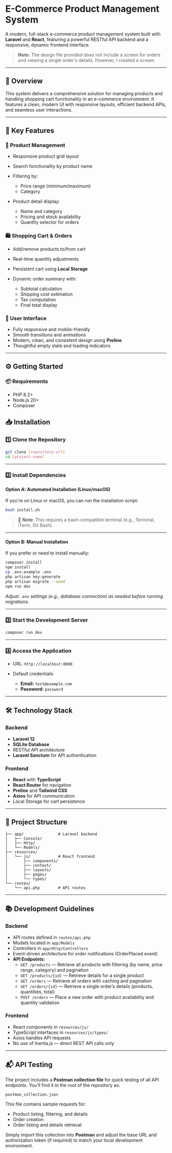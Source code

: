 # E-Commerce Product Management System

A modern, full-stack e-commerce product management system built with **Laravel** and **React**, featuring a powerful RESTful API backend and a responsive, dynamic frontend interface.

> **Note:** The design file provided does not include a screen for orders and viewing a single order's details. However, I created a screen.

---

## 📖 Overview

This system delivers a comprehensive solution for managing products and handling shopping cart functionality in an e-commerce environment. It features a clean, modern UI with responsive layouts, efficient backend APIs, and seamless user interactions.

---

## 🚀 Key Features

### 🛒 Product Management

* Responsive product grid layout
* Search functionality by product name
* Filtering by:

  * Price range (minimum/maximum)
  * Category
* Product detail display:

  * Name and category
  * Pricing and stock availability
  * Quantity selector for orders

### 🛍️ Shopping Cart & Orders

* Add/remove products to/from cart
* Real-time quantity adjustments
* Persistent cart using **Local Storage**
* Dynamic order summary with:

  * Subtotal calculation
  * Shipping cost estimation
  * Tax computation
  * Final total display

### 🎨 User Interface

* Fully responsive and mobile-friendly
* Smooth transitions and animations
* Modern, clean, and consistent design using **Preline**
* Thoughtful empty state and loading indicators

---

## ⚙️ Getting Started

### 📦 Requirements

* PHP 8.2+
* Node.js 20+
* Composer

## 📥 Installation

### 1️⃣ Clone the Repository

```bash
git clone [repository-url]
cd [project-name]
```

---

### 2️⃣ Install Dependencies

#### Option A: Automated Installation (Linux/macOS)

If you're on Linux or macOS, you can run the installation script:

```bash
bash install.sh
```

>📝 **Note**: This requires a bash-compatible terminal (e.g., Terminal, iTerm, Git Bash).

---

#### Option B: Manual Installation

If you prefer or need to install manually:

```bash
composer install
npm install
cp .env.example .env
php artisan key:generate
php artisan migrate --seed
npm run dev
```

*Adjust `.env` settings (e.g., database connection) as needed before running migrations.*

---

### 3️⃣ Start the Development Server

```bash
composer run dev
```

---

### 4️⃣ Access the Application

* URL: `http://localhost:8000`
* Default credentials:

  * **Email:** `test@example.com`
  * **Password:** `password`

---

## 🛠️ Technology Stack

### Backend

* **Laravel 12**
* **SQLite Database**
* RESTful API architecture
* **Laravel Sanctum** for API authentication

### Frontend

* **React** with **TypeScript**
* **React Router** for navigation
* **Preline** and **Tailwind CSS**
* **Axios** for API communication
* Local Storage for cart persistence

---

## 📂 Project Structure

```
├── app/               # Laravel backend
│   ├── Console/
│   ├── Http/
│   └── Models/
├── resources/
│   └── js/            # React frontend
│       ├── components/
│       ├── context/
│       ├── layouts/
│       ├── pages/
│       └── types/
└── routes/
    └── api.php        # API routes
```

---

## 📚 Development Guidelines

### Backend

* API routes defined in `routes/api.php`
* Models located in `app/Models`
* Controllers in `app/Http/Controllers`
* Event-driven architecture for order notifications (OrderPlaced event)
* **API Endpoints:**
  * `GET /products` — Retrieve all products with filtering (by name, price range, category) and pagination
  * `GET /products/{id}` — Retrieve details for a single product
  * `GET /orders` — Retrieve all orders with caching and pagination
  * `GET /orders/{id}` — Retrieve a single order’s details (products, quantities, total)
  * `POST /orders` — Place a new order with product availability and quantity validation

### Frontend

* React components in `resources/js/`
* TypeScript interfaces in `resources/js/types/`
* Axios handles API requests
* No use of Inertia.js — direct REST API calls only

---

## 📬 API Testing

The project includes a **Postman collection file** for quick testing of all API endpoints.
You’ll find it in the root of the repository as:

```
postman_collection.json
```

This file contains sample requests for:

* Product listing, filtering, and details
* Order creation
* Order listing and details retrieval

Simply import this collection into **Postman** and adjust the base URL and authorization token (if required) to match your local development environment.
